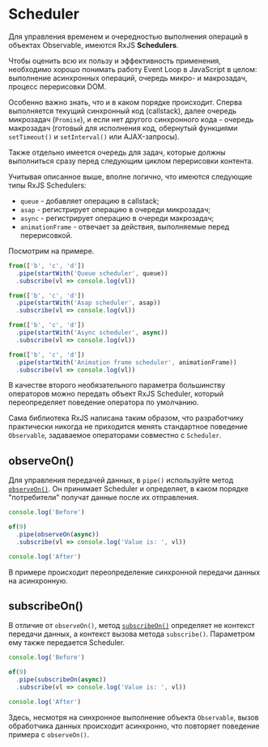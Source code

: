 # Scheduler

Для управления временем и очередностью выполнения операций в объектах Observable, имеются RxJS **Schedulers**.

Чтобы оценить всю их пользу и эффективность применения, необходимо хорошо понимать работу Event Loop в JavaScript в целом: выполнение асинхронных операций, очередь микро- и макрозадач, процесс перерисовки DOM.

Особенно важно знать, что и в каком порядке происходит. Сперва выполняется текущий синхронный код (callstack), далее очередь микрозадач (`Promise`), и если нет другого синхронного кода - очередь макрозадач (готовый для исполнения код, обернутый функциями `setTimeout()` и `setInterval()` или AJAX-запросы).

Также отдельно имеется очередь для задач, которые должны выполниться сразу перед следующим циклом перерисовки контента.

Учитывая описанное выше, вполне логично, что имеются следующие типы RxJS Schedulers:

- `queue` - добавляет операцию в callstack;
- `asap` - регистрирует операцию в очереди микрозадач;
- `async` - регистрирует операцию в очереди макрозадач;
- `animationFrame` - отвечает за действия, выполняемые перед перерисовкой.

Посмотрим на примере.

```ts
from(['b', 'c', 'd'])
  .pipe(startWith('Queue scheduler', queue))
  .subscribe(vl => console.log(vl))

from(['b', 'c', 'd'])
  .pipe(startWith('Asap scheduler', asap))
  .subscribe(vl => console.log(vl))

from(['b', 'c', 'd'])
  .pipe(startWith('Async scheduler', async))
  .subscribe(vl => console.log(vl))

from(['b', 'c', 'd'])
  .pipe(startWith('Animation frame scheduler', animationFrame))
  .subscribe(vl => console.log(vl))
```

В качестве второго необязательного параметра большинству операторов можно передать объект RxJS Scheduler, который переопределяет поведение оператора по умолчанию.

Сама библиотека RxJS написана таким образом, что разработчику практически никогда не приходится менять стандартное поведение `Observable`, задаваемое операторами совместно с `Scheduler`.

## observeOn()

Для управления передачей данных, в `pipe()` используйте метод [`observeOn()`](https://rxjs-dev.firebaseapp.com/api/operators/observeOn). Он принимает Scheduler и определяет, в каком порядке "потребители" получат данные после их отправления.

```ts
console.log('Before')

of(9)
  .pipe(observeOn(async))
  .subscribe(vl => console.log('Value is: ', vl))

console.log('After')
```

В примере происходит переопределение синхронной передачи данных на асинхронную.

## subscribeOn()

В отличие от `observeOn()`, метод [`subscribeOn()`](https://rxjs-dev.firebaseapp.com/api/operators/subscribeOn) определяет не контекст передачи данных, а контекст вызова метода `subscribe()`. Параметром ему также передается Scheduler.

```ts
console.log('Before')

of(9)
  .pipe(subscribeOn(async))
  .subscribe(vl => console.log('Value is: ', vl))

console.log('After')
```

Здесь, несмотря на синхронное выполнение объекта `Observable`, вызов обработчика данных происходит асинхронно, что повторяет поведение примера с `observeOn()`.
